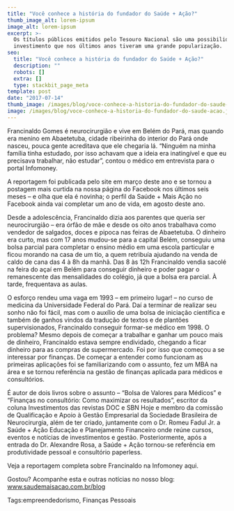 ```yaml
---
title: "Você conhece a história do fundador do Saúde + Ação?"
thumb_image_alt: lorem-ipsum
image_alt: lorem-ipsum
excerpt: >-
  Os títulos públicos emitidos pelo Tesouro Nacional são uma possibilidade de
  investimento que nos últimos anos tiveram uma grande popularização.
seo:
  title: "Você conhece a história do fundador do Saúde + Ação?"
  description: ""
  robots: []
  extra: []
  type: stackbit_page_meta
template: post
date: "2017-07-14"
thumb_image: /images/blog/voce-conhece-a-historia-do-fundador-do-saude-acao.jpg
image: /images/blog/voce-conhece-a-historia-do-fundador-do-saude-acao.jpg
---
```


Francinaldo Gomes é neurocirurgião e vive em Belém do Pará, mas quando era menino em Abaetetuba, cidade ribeirinha do interior do Pará onde nasceu, pouca gente acreditava que ele chegaria lá. “Ninguém na minha família tinha estudado, por isso achavam que a ideia era inatingível e que eu precisava trabalhar, não estudar”, contou o médico em entrevista para o portal Infomoney.

A reportagem foi publicada pelo site em março deste ano e se tornou a postagem mais curtida na nossa página do Facebook nos últimos seis meses – e olha que ela é novinha; o perfil da Saúde + Mais Ação no Facebook ainda vai completar um ano de vida, em agosto deste ano.

Desde a adolescência, Francinaldo dizia aos parentes que queria ser neurocirurgião – era órfão de mãe e desde os oito anos trabalhava como vendedor de salgados, doces e pipoca nas feiras de Abaetetuba. O dinheiro era curto, mas com 17 anos mudou-se para a capital Belém, conseguiu uma bolsa parcial para completar o ensino médio em uma escola particular e ficou morando na casa de um tio, a quem retribuía ajudando na venda de caldo de cana das 4 à 8h da manhã. Das 8 às 12h Francinaldo vendia sacolé na feira do açaí em Belém para conseguir dinheiro e poder pagar o remanescente das mensalidades do colégio, já que a bolsa era parcial. À tarde, frequentava as aulas.

O esforço rendeu uma vaga em 1993 – em primeiro lugar! – no curso de medicina da Universidade Federal do Pará. Daí a terminar de realizar seu sonho não foi fácil, mas com o auxílio de uma bolsa de iniciação científica e também de ganhos vindos da tradução de textos e de plantões supervisionados, Francinaldo conseguir formar-se médico em 1998. O problema? Mesmo depois de começar a trabalhar e ganhar um pouco mais de dinheiro, Francinaldo estava sempre endividado, chegando a ficar dinheiro para as compras de supermercado. Foi por isso que começou a se interessar por finanças. De começar a entender como funcionam as primeiras aplicações foi se familiarizando com o assunto, fez um MBA na área e se tornou referência na gestão de finanças aplicada para médicos e consultórios.

É autor de dois livros sobre o assunto – “Bolsa de Valores para Médicos” e “Finanças no consultório: Como maximizar os resultados”, escritor da coluna Investimentos das revistas DOC e SBN Hoje e membro da comissão de Qualificação e Apoio à Gestão Empresarial da Sociedade Brasileira de Neurocirurgia, além de ter criado, juntamente com o Dr. Romeu Fadul Jr. a Saúde + Ação Educação e Planejamento Financeiro onde reúne cursos, eventos e notícias de investimentos e gestão. Posteriormente, após a entrada do Dr. Alexandre Rosa, a Saúde + Ação tornou-se referência em produtividade pessoal e consultório paperless.

Veja a reportagem completa sobre Francinaldo na Infomoney aqui.

Gostou? Acompanhe esta e outras notícias no nosso blog: www.saudemaisacao.com.br/blog

Tags:empreendedorismo, Finanças Pessoais

